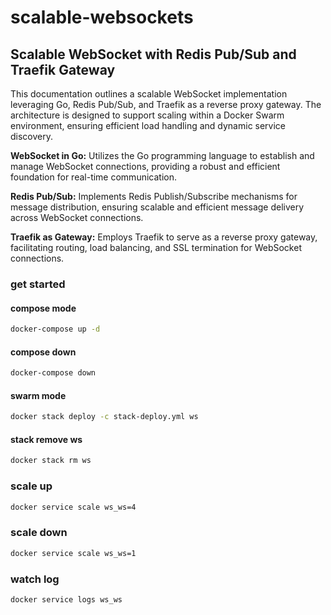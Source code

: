 # scalable-websockets

## Scalable WebSocket with Redis Pub/Sub and Traefik Gateway
This documentation outlines a scalable WebSocket implementation leveraging Go, Redis Pub/Sub, and Traefik as a reverse proxy gateway. The architecture is designed to support scaling within a Docker Swarm environment, ensuring efficient load handling and dynamic service discovery.

**WebSocket in Go:** Utilizes the Go programming language to establish and manage WebSocket connections, providing a robust and efficient foundation for real-time communication.

**Redis Pub/Sub:** Implements Redis Publish/Subscribe mechanisms for message distribution, ensuring scalable and efficient message delivery across WebSocket connections.

**Traefik as Gateway:** Employs Traefik to serve as a reverse proxy gateway, facilitating routing, load balancing, and SSL termination for WebSocket connections.

### get started

#### compose mode
```sh
docker-compose up -d
```

#### compose down
```sh
docker-compose down
```

#### swarm mode
```sh
docker stack deploy -c stack-deploy.yml ws
```

#### stack remove ws
```sh
docker stack rm ws
```

### scale up
```sh
docker service scale ws_ws=4
``` 

### scale down
```sh
docker service scale ws_ws=1
``` 

### watch log
```sh
docker service logs ws_ws
```